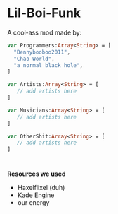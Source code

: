 # Lil-Boi-Funk
A cool-ass mod made by:
```haxe
var Programmers:Array<String> = [
  "Bennybooboo2011",
  "Chao World",
  "a normal black hole",
]

var Artists:Array<String> = [
   // add artists here
]

var Musicians:Array<String> = [
   // add artists here
]

var OtherShit:Array<String> = [
   // add artists here
]
```
#
**Resources we used**
- Haxelflixel (duh)
- Kade Engine
- our energy
